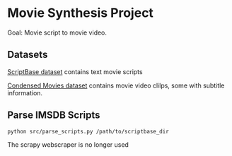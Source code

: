 # Movie Synthesis Project

Goal: Movie script to movie video.

## Datasets
[ScriptBase dataset](https://github.com/EdinburghNLP/scriptbase) contains text movie scripts

[Condensed Movies dataset](https://github.com/m-bain/CondensedMovies) contains movie video clilps, some with subtitle information.

## Parse IMSDB Scripts

```python src/parse_scripts.py /path/to/scriptbase_dir```

The scrapy webscraper is no longer used
